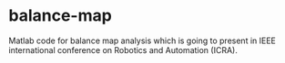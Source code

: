 # balance-map
Matlab code for balance map analysis which is going to present in IEEE international conference on Robotics and Automation (ICRA).
